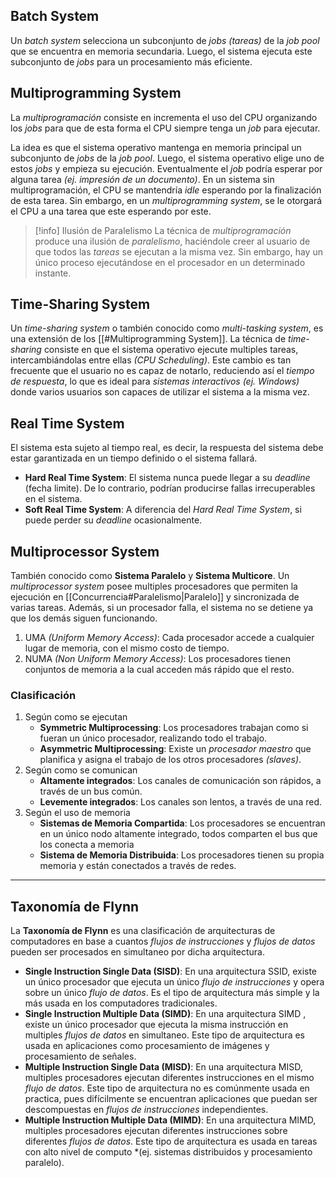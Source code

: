 ## Batch System
Un *batch system* selecciona un subconjunto de *jobs (tareas)* de la *job pool* que se encuentra en memoria secundaria. Luego, el sistema ejecuta este subconjunto de *jobs* para un procesamiento más eficiente.

## Multiprogramming System
La *multiprogramación* consiste en incrementa el uso del CPU organizando los *jobs* para que de esta forma el CPU siempre tenga un *job* para ejecutar.

La idea es que el sistema operativo mantenga en memoria principal un subconjunto de *jobs* de la *job pool*. Luego, el sistema operativo elige uno de estos *jobs* y empieza su ejecución. Eventualmente el *job* podría esperar por alguna tarea *(ej. impresión de un documento)*. En un sistema sin multiprogramación, el CPU se mantendría *idle* esperando por la finalización de esta tarea. Sin embargo, en un *multiprogramming system*, se le otorgará el CPU a una tarea que este esperando por este.

>[!info] Ilusión de Paralelismo
>La técnica de *multiprogramación* produce una ilusión de *paralelismo*, haciéndole creer al usuario de que todos las *tareas* se ejecutan a la misma vez. Sin embargo, hay un único proceso ejecutándose en el procesador en un determinado instante.

## Time-Sharing System
Un *time-sharing system* o también conocido como *multi-tasking system*, es una extensión de los [[#Multiprogramming System]]. La técnica de *time-sharing* consiste en que el sistema operativo ejecute multiples tareas, intercambiándolas entre ellas *(CPU Scheduling)*. Este cambio es tan frecuente que el usuario no es capaz de notarlo, reduciendo así el *tiempo de respuesta*, lo que es ideal para *sistemas interactivos (ej. Windows)* donde varios usuarios son capaces de utilizar el sistema a la misma vez.

## Real Time System
El sistema esta sujeto al tiempo real, es decir, la respuesta del sistema debe estar garantizada en un tiempo definido o el sistema fallará.
- **Hard Real Time System**: El sistema nunca puede llegar a su *deadline* (fecha limite). De lo contrario, podrían producirse fallas irrecuperables en el sistema.
- **Soft Real Time System**: A diferencia del *Hard Real Time System*, si puede perder su *deadline* ocasionalmente.

## Multiprocessor System
También conocido como **Sistema Paralelo** y **Sistema Multicore**. Un *multiprocessor system* posee multiples procesadores que permiten la ejecución en [[Concurrencia#Paralelismo|Paralelo]] y sincronizada de varias tareas. Además, si un procesador falla, el sistema no se detiene ya que los demás siguen funcionando.

1. UMA *(Uniform Memory Access)*: Cada procesador accede a cualquier lugar de memoria, con el mismo costo de tiempo.
2. NUMA *(Non Uniform Memory Access)*: Los procesadores tienen conjuntos de memoria a la cual acceden más rápido que el resto.

### Clasificación
1. Según como se ejecutan
	- **Symmetric Multiprocessing**: Los procesadores trabajan como si fueran un único procesador, realizando todo el trabajo.
	- **Asymmetric Multiprocessing**: Existe un *procesador maestro* que planifica y asigna el trabajo de los otros procesadores *(slaves)*.
2. Según como se comunican
	- **Altamente integrados**: Los canales de comunicación son rápidos, a través de un bus común.
	- **Levemente integrados**: Los canales son lentos, a través de una red.
3. Según el uso de memoria
	- **Sistemas de Memoria Compartida**: Los procesadores se encuentran en un único nodo altamente integrado, todos comparten el bus que los conecta a memoria
	- **Sistema de Memoria Distribuida**: Los procesadores tienen su propia memoria y están conectados a través de redes.
***
## Taxonomía de Flynn
La **Taxonomía de Flynn** es una clasificación de arquitecturas de computadores en base a cuantos *flujos de instrucciones* y *flujos de datos* pueden ser procesados en simultaneo por dicha arquitectura.
- **Single Instruction Single Data (SISD)**: En una arquitectura SSID, existe un único procesador que ejecuta un único *flujo de instrucciones* y opera sobre un único *flujo de datos*. Es el tipo de arquitectura más simple y la más usada en los computadores tradicionales.
- **Single Instruction Multiple Data (SIMD)**: En una arquitectura SIMD , existe un único procesador que ejecuta la misma instrucción en multiples *flujos de datos* en simultaneo. Este tipo de arquitectura es usada en aplicaciones como procesamiento de imágenes y procesamiento de señales.
- **Multiple Instruction Single Data (MISD)**: En una arquitectura MISD, multiples procesadores ejecutan diferentes instrucciones en el mismo *flujo de datos*. Este tipo de arquitectura no es comúnmente usada en practica, pues difícilmente se encuentran aplicaciones que puedan ser descompuestas en *flujos de instrucciones* independientes.
- **Multiple Instruction Multiple Data (MIMD)**: En una arquitectura MIMD, multiples procesadores ejecutan diferentes instrucciones sobre diferentes *flujos de datos*. Este tipo de arquitectura es usada en tareas con alto nivel de computo *(ej. sistemas distribuidos y procesamiento paralelo).
